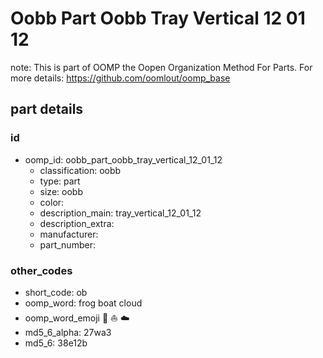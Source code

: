 # Oobb Part Oobb Tray Vertical 12 01 12  

note: This is part of OOMP the Oopen Organization Method For Parts. For more details: https://github.com/oomlout/oomp_base

##  part details





### id
* oomp_id: oobb_part_oobb_tray_vertical_12_01_12
  * classification: oobb
  * type: part
  * size: oobb
  * color: 
  * description_main: tray_vertical_12_01_12
  * description_extra: 
  * manufacturer: 
  * part_number: 

### other_codes
* short_code: ob
* oomp_word: frog boat cloud
* oomp_word_emoji :frog: :boat: :cloud:
* md5_6_alpha: 27wa3
* md5_6: 38e12b
